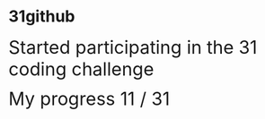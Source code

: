 # 31github

<span style="font-size: 2rem;"> Started participating in the 31 coding challenge</span>

<span style="font-size: 2rem;">My progress 11 / 31</span>
